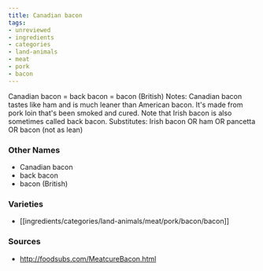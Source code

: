 ```yaml
---
title: Canadian bacon
tags:
- unreviewed
- ingredients
- categories
- land-animals
- meat
- pork
- bacon
---
```

Canadian bacon = back bacon = bacon (British) Notes: Canadian bacon tastes like ham and is much leaner than American bacon. It's made from pork loin that's been smoked and cured. Note that Irish bacon is also sometimes called back bacon. Substitutes: Irish bacon OR ham OR pancetta OR bacon (not as lean)

### Other Names

* Canadian bacon
* back bacon
* bacon (British)

### Varieties

* [[ingredients/categories/land-animals/meat/pork/bacon/bacon]]

### Sources
* http://foodsubs.com/MeatcureBacon.html
